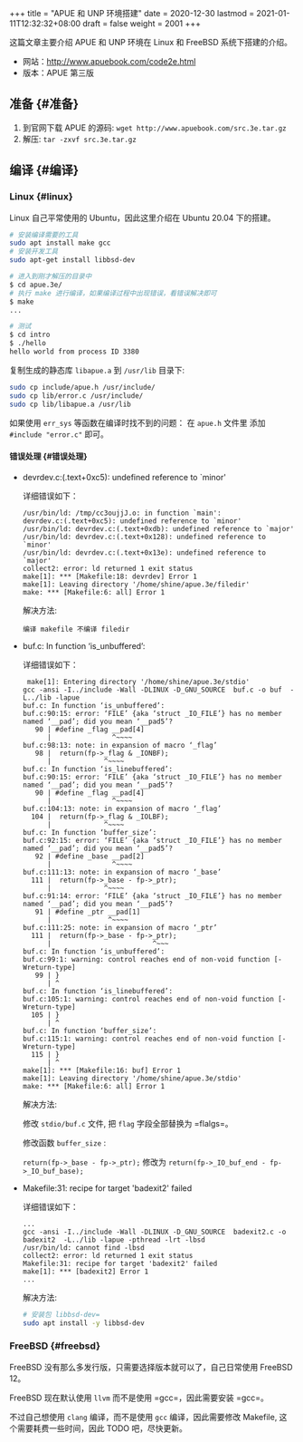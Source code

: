 +++
title = "APUE 和 UNP 环境搭建"
date = 2020-12-30
lastmod = 2021-01-11T12:32:32+08:00
draft = false
weight = 2001
+++

这篇文章主要介绍 APUE 和 UNP 环境在 Linux 和 FreeBSD 系统下搭建的介绍。

<!--more-->

-   网站：<http://www.apuebook.com/code2e.html>
-   版本：APUE 第三版


## 准备 {#准备}

1.  到官网下载 APUE 的源码: `wget http://www.apuebook.com/src.3e.tar.gz`
2.  解压: `tar -zxvf src.3e.tar.gz`


## 编译 {#编译}


### Linux {#linux}

Linux 自己平常使用的 Ubuntu，因此这里介绍在 Ubuntu 20.04 下的搭建。

```sh
# 安装编译需要的工具
sudo apt install make gcc
# 安装开发工具
sudo apt-get install libbsd-dev

# 进入到刚才解压的目录中
$ cd apue.3e/
# 执行 make 进行编译，如果编译过程中出现错误，看错误解决即可
$ make
...

# 测试
$ cd intro
$ ./hello
hello world from process ID 3380
```

复制生成的静态库 `libapue.a` 到 `/usr/lib` 目录下:

```sh
sudo cp include/apue.h /usr/include/
sudo cp lib/error.c /usr/include/
sudo cp lib/libapue.a /usr/lib
```

如果使用 `err_sys` 等函数在编译时找不到的问题： 在 `apue.h` 文件里 添加 `#include "error.c"` 即可。


#### 错误处理 {#错误处理}

<!--list-separator-->

-  devrdev.c:(.text+0xc5): undefined reference to \`minor'

    详细错误如下：

    ```text
    /usr/bin/ld: /tmp/cc3oujjJ.o: in function `main':
    devrdev.c:(.text+0xc5): undefined reference to `minor'
    /usr/bin/ld: devrdev.c:(.text+0xdb): undefined reference to `major'
    /usr/bin/ld: devrdev.c:(.text+0x128): undefined reference to `minor'
    /usr/bin/ld: devrdev.c:(.text+0x13e): undefined reference to `major'
    collect2: error: ld returned 1 exit status
    make[1]: *** [Makefile:18: devrdev] Error 1
    make[1]: Leaving directory '/home/shine/apue.3e/filedir'
    make: *** [Makefile:6: all] Error 1
    ```

    解决方法:

    ```text
    编译 makefile 不编译 filedir
    ```

<!--list-separator-->

-  buf.c: In function ‘is\_unbuffered’:

    详细错误如下：

    ```text
     make[1]: Entering directory '/home/shine/apue.3e/stdio'
    gcc -ansi -I../include -Wall -DLINUX -D_GNU_SOURCE  buf.c -o buf  -L../lib -lapue
    buf.c: In function ‘is_unbuffered’:
    buf.c:90:15: error: ‘FILE’ {aka ‘struct _IO_FILE’} has no member named ‘__pad’; did you mean ‘__pad5’?
       90 | #define _flag __pad[4]
          |               ^~~~~
    buf.c:98:13: note: in expansion of macro ‘_flag’
       98 |  return(fp->_flag & _IONBF);
          |             ^~~~~
    buf.c: In function ‘is_linebuffered’:
    buf.c:90:15: error: ‘FILE’ {aka ‘struct _IO_FILE’} has no member named ‘__pad’; did you mean ‘__pad5’?
       90 | #define _flag __pad[4]
          |               ^~~~~
    buf.c:104:13: note: in expansion of macro ‘_flag’
      104 |  return(fp->_flag & _IOLBF);
          |             ^~~~~
    buf.c: In function ‘buffer_size’:
    buf.c:92:15: error: ‘FILE’ {aka ‘struct _IO_FILE’} has no member named ‘__pad’; did you mean ‘__pad5’?
       92 | #define _base __pad[2]
          |               ^~~~~
    buf.c:111:13: note: in expansion of macro ‘_base’
      111 |  return(fp->_base - fp->_ptr);
          |             ^~~~~
    buf.c:91:14: error: ‘FILE’ {aka ‘struct _IO_FILE’} has no member named ‘__pad’; did you mean ‘__pad5’?
       91 | #define _ptr __pad[1]
          |              ^~~~~
    buf.c:111:25: note: in expansion of macro ‘_ptr’
      111 |  return(fp->_base - fp->_ptr);
          |                         ^~~~
    buf.c: In function ‘is_unbuffered’:
    buf.c:99:1: warning: control reaches end of non-void function [-Wreturn-type]
       99 | }
          | ^
    buf.c: In function ‘is_linebuffered’:
    buf.c:105:1: warning: control reaches end of non-void function [-Wreturn-type]
      105 | }
          | ^
    buf.c: In function ‘buffer_size’:
    buf.c:115:1: warning: control reaches end of non-void function [-Wreturn-type]
      115 | }
          | ^
    make[1]: *** [Makefile:16: buf] Error 1
    make[1]: Leaving directory '/home/shine/apue.3e/stdio'
    make: *** [Makefile:6: all] Error 1
    ```

    解决方法:

    修改 `stdio/buf.c` 文件, 把 `flag` 字段全部替换为 =flalgs=。

    修改函数 `buffer_size` :

    `return(fp->_base - fp->_ptr);` 修改为 `return(fp->_IO_buf_end - fp->_IO_buf_base);`

<!--list-separator-->

-  Makefile:31: recipe for target 'badexit2' failed

    详细错误如下：

    ```text
    ...
    gcc -ansi -I../include -Wall -DLINUX -D_GNU_SOURCE  badexit2.c -o badexit2  -L../lib -lapue -pthread -lrt -lbsd
    /usr/bin/ld: cannot find -lbsd
    collect2: error: ld returned 1 exit status
    Makefile:31: recipe for target 'badexit2' failed
    make[1]: *** [badexit2] Error 1
    ...
    ```

    解决方法:

    ```sh
    # 安装包 libbsd-dev=
    sudo apt install -y libbsd-dev
    ```


### FreeBSD {#freebsd}

FreeBSD 没有那么多发行版，只需要选择版本就可以了，自己日常使用 FreeBSD 12。

FreeBSD 现在默认使用 `llvm` 而不是使用 =gcc=，因此需要安装 =gcc=。

不过自己想使用 `clang` 编译，而不是使用 `gcc` 编译，因此需要修改 Makefile, 这个需要耗费一些时间，因此 TODO 吧，尽快更新。

